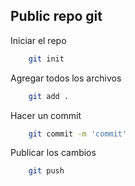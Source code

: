 ## Public repo git

Iniciar el repo
```bash
    git init
```
Agregar todos los archivos
```bash
    git add .
```
Hacer un commit
```bash
    git commit -m 'commit'
```
Publicar los cambios
```bash
    git push
```
